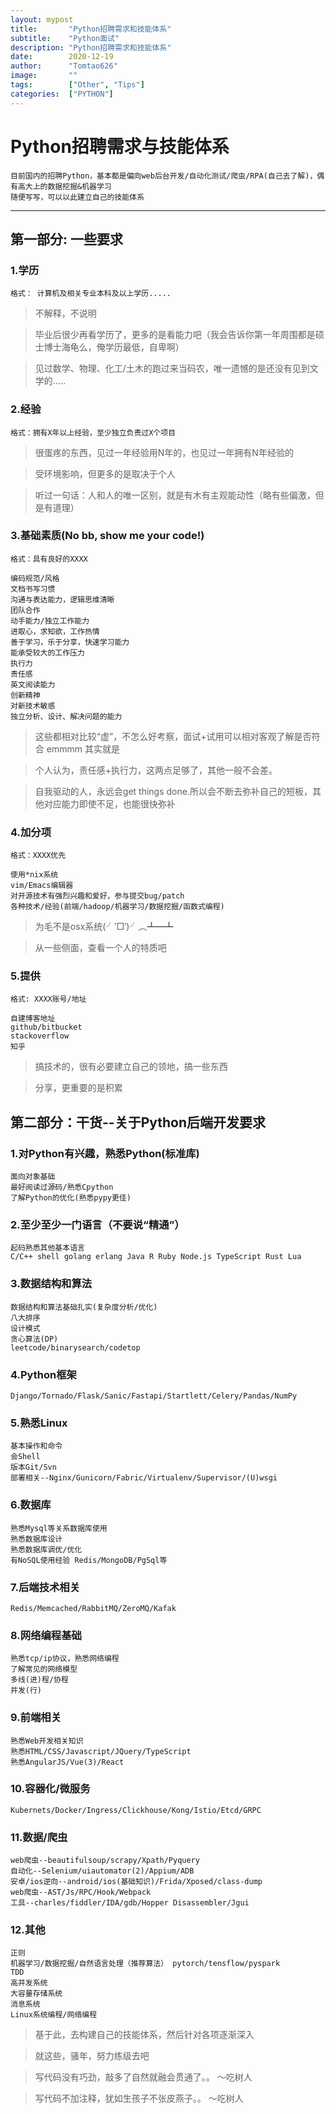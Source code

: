 ```yaml
---
layout: mypost
title:       "Python招聘需求和技能体系"
subtitle:    "Python面试"
description: "Python招聘需求和技能体系"
date:        2020-12-19
author:      "Tomtao626"
image:       ""
tags:        ["Other", "Tips"]
categories:  ["PYTHON"]
---
```


# Python招聘需求与技能体系
    目前国内的招聘Python，基本都是偏向web后台开发/自动化测试/爬虫/RPA(自己去了解)，偶有高大上的数据挖掘&机器学习
    随便写写，可以以此建立自己的技能体系

------------------------

## 第一部分: 一些要求

### 1.学历

```
格式： 计算机及相关专业本科及以上学历.....
```

> 不解释，不说明

> 毕业后很少再看学历了，更多的是看能力吧（我会告诉你第一年周围都是硕士博士海龟么，俺学历最低，自卑啊）

> 见过数学、物理、化工/土木的跑过来当码农，唯一遗憾的是还没有见到文学的…..

### 2.经验

```
格式：拥有X年以上经验，至少独立负责过X个项目
```

> 很蛋疼的东西，见过一年经验用N年的，也见过一年拥有N年经验的

> 受环境影响，但更多的是取决于个人

> 听过一句话：人和人的唯一区别，就是有木有主观能动性（略有些偏激，但是有道理）


### 3.基础素质(No bb, show me your code!)

```
格式：具有良好的XXXX

编码规范/风格
文档书写习惯
沟通与表达能力，逻辑思维清晰
团队合作
动手能力/独立工作能力
进取心，求知欲，工作热情
善于学习，乐于分享，快速学习能力
能承受较大的工作压力
执行力
责任感
英文阅读能力
创新精神
对新技术敏感
独立分析、设计、解决问题的能力
```

> 这些都相对比较“虚”，不怎么好考察，面试+试用可以相对客观了解是否符合 emmmm 其实就是

> 个人认为，责任感+执行力，这两点足够了，其他一般不会差。

> 自我驱动的人，永远会get things done.所以会不断去弥补自己的短板，其他对应能力即使不足，也能很快弥补


### 4.加分项

```
格式：XXXX优先

使用*nix系统
vim/Emacs编辑器
对开源技术有强烈兴趣和爱好，参与提交bug/patch
各种技术/经验(前端/hadoop/机器学习/数据挖掘/函数式编程)
```

> 为毛不是osx系统(╯‵□′)╯︵┻━┻

> 从一些侧面，查看一个人的特质吧

### 5.提供

```
格式: XXXX账号/地址

自建博客地址
github/bitbucket
stackoverflow
知乎
```

> 搞技术的，很有必要建立自己的领地，搞一些东西 

> 分享，更重要的是积累


## 第二部分：干货--关于Python后端开发要求

### 1.对Python有兴趣，熟悉Python(标准库)

```
面向对象基础
最好阅读过源码/熟悉Cpython
了解Python的优化(熟悉pypy更佳)
```

### 2.至少至少一门语言（不要说“精通”）

```
起码熟悉其他基本语言
C/C++ shell golang erlang Java R Ruby Node.js TypeScript Rust Lua
```

### 3.数据结构和算法

```
数据结构和算法基础扎实(复杂度分析/优化)
八大排序
设计模式
贪心算法(DP)
leetcode/binarysearch/codetop
```

### 4.Python框架

```
Django/Tornado/Flask/Sanic/Fastapi/Startlett/Celery/Pandas/NumPy
```

### 5.熟悉Linux

```
基本操作和命令
会Shell
版本Git/Svn
部署相关--Nginx/Gunicorn/Fabric/Virtualenv/Supervisor/(U)wsgi
```

### 6.数据库

```
熟悉Mysql等关系数据库使用
熟悉数据库设计
熟悉数据库调优/优化
有NoSQL使用经验 Redis/MongoDB/PgSql等
```

### 7.后端技术相关

```
Redis/Memcached/RabbitMQ/ZeroMQ/Kafak
```

### 8.网络编程基础

```
熟悉tcp/ip协议，熟悉网络编程
了解常见的网络模型
多线(进)程/协程
并发(行)
```

### 9.前端相关

```
熟悉Web开发相关知识
熟悉HTML/CSS/Javascript/JQuery/TypeScript
熟悉AngularJS/Vue(3)/React
```

### 10.容器化/微服务

```
Kubernets/Docker/Ingress/Clickhouse/Kong/Istio/Etcd/GRPC
```

### 11.数据/爬虫

```
web爬虫--beautifulsoup/scrapy/Xpath/Pyquery
自动化--Selenium/uiautomator(2)/Appium/ADB
安卓/ios逆向--android/ios(基础知识)/Frida/Xposed/class-dump
web爬虫--AST/Js/RPC/Hook/Webpack
工具--charles/fiddler/IDA/gdb/Hopper Disassembler/Jgui
```

### 12.其他

```
正则
机器学习/数据挖掘/自然语言处理（推荐算法） pytorch/tensflow/pyspark
TDD
高并发系统
大容量存储系统
消息系统
Linux系统编程/网络编程
```

> 基于此，去构建自己的技能体系，然后针对各项逐渐深入

> 就这些，骚年，努力练级去吧

> 写代码没有巧劲，敲多了自然就融会贯通了。。      ～吃树人
 
> 写代码不加注释，犹如生孩子不张皮燕子。。        ～吃树人